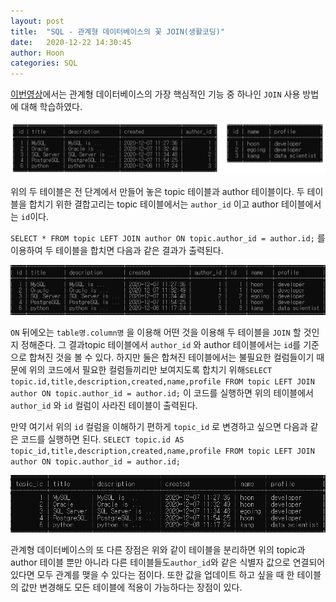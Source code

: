 ```yaml
---
layout: post
title:  "SQL - 관계형 데이터베이스의 꽃 JOIN(생활코딩)"
date:   2020-12-22 14:30:45
author: Hoon
categories: SQL
---
```


[이번영상](https://opentutorials.org/course/3161/19545 )에서는 관계형 데이터베이스의 가장 핵심적인 기능 중 하나인 `JOIN` 사용 방법에 대해 학습하였다. 

![sql_tables.PNG](https://github.com/hoon-923/hoon-923.github.io/blob/master/_images/sql_tables.PNG?raw=true)

위의 두 테이블은 전 단계에서 만들어 놓은 topic 테이블과 author 테이블이다. 두 테이블을 합치기 위한 결합고리는 topic 테이블에서는 `author_id` 이고 author 테이블에서는 `id`이다. 

`SELECT * FROM topic LEFT JOIN author ON topic.author_id = author.id;` 를 이용하여 두 테이블을 합치면 다음과 같은 결과가 출력된다. 

![join_table.PNG](https://github.com/hoon-923/hoon-923.github.io/blob/master/_images/join_table.PNG?raw=true)

`ON` 뒤에오는 `table명.column명` 을 이용해 어떤 것을 이용해 두 테이블을 `JOIN` 할 것인지 정해준다. 그 결과topic 테이블에서 `author_id` 와 author 테이블에서는 `id`를 기준으로 합쳐진 것을 볼 수 있다. 하지만 둘은 합쳐진 테이블에서는 불필요한 컬럼들이기 때문에 위의 코드에서 필요한 컬럼들끼리만 보여지도록 합치기 위해`SELECT topic.id,title,description,created,name,profile FROM topic LEFT JOIN author ON topic.author_id = author.id;` 이 코드를 실행하면 위의 테이블에서 `author_id` 와 `id` 컬럼이 사라진 테이블이 출력된다. 

만약 여기서 위의 `id` 컬럼을 이해하기 편하게 `topic_id` 로 변경하고 싶으면 다음과 같은 코드를 실행하면 된다. `SELECT topic.id AS topic_id,title,description,created,name,profile FROM topic LEFT JOIN author ON topic.author_id = author.id;`

![join2_table.PNG](https://github.com/hoon-923/hoon-923.github.io/blob/master/_images/join2_table.PNG?raw=true)

관계형 데이터베이스의 또 다른 장점은 위와 같이 테이블을 분리하면 위의 topic과 author 테이블 뿐만 아니라 다른 테이블들도`author_id`와 같은 식별자 값으로 연결되어 있다면 모두 관계를 맺을 수 있다는 점이다. 또한 값을 업데이트 하고 싶을 때 한 테이블의 값만 변경해도 모든 테이블에 적용이 가능하다는 장점이 있다.

